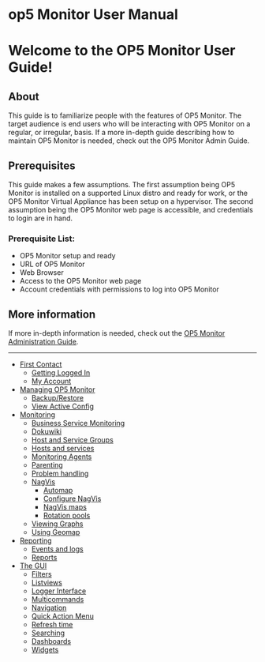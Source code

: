 # op5 Monitor User Manual

# Welcome to the OP5 Monitor User Guide!

## About

This guide is to familiarize people with the features of OP5 Monitor. The target audience is end users who will be interacting with OP5 Monitor on a regular, or irregular, basis. If a more in-depth guide describing how to maintain OP5 Monitor is needed, check out the OP5 Monitor Admin Guide.

## Prerequisites

This guide makes a few assumptions. The first assumption being OP5 Monitor is installed on a supported Linux distro and ready for work, or the OP5 Monitor Virtual Appliance has been setup on a hypervisor. The second assumption being the OP5 Monitor web page is accessible, and credentials to login are in hand.

### Prerequisite List:

-   OP5 Monitor setup and ready
-   URL of OP5 Monitor
-   Web Browser
-   Access to the OP5 Monitor web page
-   Account credentials with permissions to log into OP5 Monitor

## More information

If more in-depth information is needed, check out the [OP5 Monitor Administration Guide](op5_Monitor_Administrator_Manual).

* * * * *

-   [First Contact](First_Contact)
    -   [Getting Logged In](Getting_Logged_In)
    -   [My Account](My_account)
-   [Managing OP5 Monitor](Configuration)
    -   [Backup/Restore](Backup_and_Restore)
    -   [View Active Config](View_Active_Config)
-   [Monitoring](Monitoring)
    -   [Business Service Monitoring](Business_Service_Monitoring)
    -   [Dokuwiki](Dokuwiki)
    -   [Host and Service Groups](Host_and_Service_Groups)
    -   [Hosts and services](Hosts_and_services)
    -   [Monitoring Agents](Monitoring_Agents)
    -   [Parenting](Parenting)
    -   [Problem handling](Problem_handling)
    -   [NagVis](NagVis)
        -   [Automap](Automap)
        -   [Configure NagVis](Configure_NagVis)
        -   [NagVis maps](NagVis_maps)
        -   [Rotation pools](Rotation_pools)
    -   [Viewing Graphs](Viewing_Graphs)
    -   [Using Geomap](Using_Geomap)
-   [Reporting](Reporting)
    -   [Events and logs](Events_and_logs)
    -   [Reports](Reports)
-   [The GUI](The_GUI)
    -   [Filters](Filters)
    -   [Listviews](Listviews)
    -   [Logger Interface](Logger_Interface)
    -   [Multicommands](Multiple_host_and_service_commands)
    -   [Navigation](Navigation)
    -   [Quick Action Menu](Quick_Action_Menu)
    -   [Refresh time](Refresh_time)
    -   [Searching](Searching)
    -   [Dashboards](Tactical_overview)
    -   [Widgets](Widgets)

